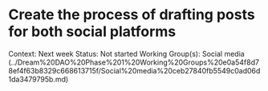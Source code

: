 # Create the process of drafting posts for both social platforms

Context: Next week
Status: Not started
Working Group(s): Social media  (../Dream%20DAO%20Phase%201%20Working%20Groups%20e0a54f8d78ef4f63b8329c668613715f/Social%20media%20ceb27840fb5549c0ad06d1da3479795b.md)